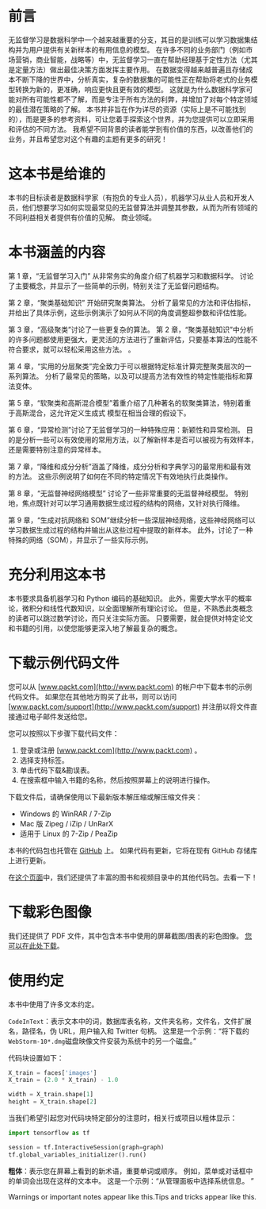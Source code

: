 

# 前言



无监督学习是数据科学中一个越来越重要的分支，其目的是训练可以学习数据集结构并为用户提供有关新样本的有用信息的模型。 在许多不同的业务部门（例如市场营销，商业智能，战略等）中，无监督学习一直在帮助经理基于定性方法（尤其是定量方法）做出最佳决策方面发挥主要作用。 在数据变得越来越普遍且存储成本不断下降的世界中，分析真实，复杂的数据集的可能性正在帮助将老式的业务模型转换为新的，更准确，响应更快且更有效的模型。 这就是为什么数据科学家可能对所有可能性都不了解，而是专注于所有方法的利弊，并增加了对每个特定领域的最佳潜在策略的了解。 本书并非旨在作为详尽的资源（实际上是不可能找到的），而是更多的参考资料，可让您着手探索这个世界，并为您提供可以立即采用和评估的不同方法。 我希望不同背景的读者能学到有价值的东西，以改善他们的业务，并且希望您对这个有趣的主题有更多的研究！





# 这本书是给谁的



本书的目标读者是数据科学家（有抱负的专业人员），机器学习从业人员和开发人员，他们想要学习如何实现最常见的无监督算法并调整其参数，从而为所有领域的不同利益相关者提供有价值的见解。 商业领域。





# 本书涵盖的内容



第 1 章，“无监督学习入门” 从非常务实的角度介绍了机器学习和数据科学。 讨论了主要概念，并显示了一些简单的示例，特别关注了无监督问题结构。

第 2 章，“聚类基础知识” 开始研究聚类算法。 分析了最常见的方法和评估指标，并给出了具体示例，这些示例演示了如何从不同的角度调整超参数和评估性能。

第 3 章，“高级聚类”讨论了一些更复杂的算法。 第 2 章，“聚类基础知识”中分析的许多问题都使用更强大，更灵活的方法进行了重新评估，只要基本算法的性能不符合要求，就可以轻松采用这些方法。 。

第 4 章，“实用的分层聚类”完全致力于可以根据特定标准计算完整聚类层次的一系列算法。 分析了最常见的策略，以及可以提高方法有效性的特定性能指标和算法变体。

第 5 章，“软聚类和高斯混合模型”着重介绍了几种著名的软聚类算法，特别着重于高斯混合，这允许定义生成式 模型在相当合理的假设下。

第 6 章，“异常检测”讨论了无监督学习的一种特殊应用：新颖性和异常检测。 目的是分析一些可以有效使用的常用方法，以了解新样本是否可以被视为有效样本，还是需要特别注意的异常样本。

第 7 章，“降维和成分分析”涵盖了降维，成分分析和字典学习的最常用和最有效的方法。 这些示例说明了如何在不同的特定情况下有效地执行此类操作。

第 8 章，“无监督神经网络模型” 讨论了一些非常重要的无监督神经模型。 特别地，焦点既针对可以学习通用数据生成过程的结构的网络，又针对执行降维。

第 9 章，“生成对抗网络和 SOM”继续分析一些深层神经网络，这些神经网络可以学习数据生成过程的结构并输出从这些过程中提取的新样本。 此外，讨论了一种特殊的网络（SOM），并显示了一些实际示例。





# 充分利用这本书



本书要求具备机器学习和 Python 编码的基础知识。 此外，需要大学水平的概率论，微积分和线性代数知识，以全面理解所有理论讨论。 但是，不熟悉此类概念的读者可以跳过数学讨论，而只关注实际方面。 只要需要，就会提供对特定论文和书籍的引用，以使您能够更深入地了解最复杂的概念。





# 下载示例代码文件



您可以从 [www.packt.com](http://www.packt.com) 的帐户中下载本书的示例代码文件。 如果您在其他地方购买了此书，则可以访问 [www.packt.com/support](http://www.packt.com/support) 并注册以将文件直接通过电子邮件发送给您。

您可以按照以下步骤下载代码文件：

1.  登录或注册 [www.packt.com](http://www.packt.com) 。
2.  选择支持标签。
3.  单击代码下载&勘误表。
4.  在搜索框中输入书籍的名称，然后按照屏幕上的说明进行操作。

下载文件后，请确保使用以下最新版本解压缩或解压缩文件夹：

*   Windows 的 WinRAR / 7-Zip
*   Mac 版 Zipeg / iZip / UnRarX
*   适用于 Linux 的 7-Zip / PeaZip

本书的代码包也托管在 [GitHub](https://github.com/PacktPublishing/HandsOn-Unsupervised-Learning-with-Python) 上。 如果代码有更新，它将在现有 GitHub 存储库上进行更新。

在[这个页面](https://github.com/PacktPublishing/)中，我们还提供了丰富的图书和视频目录中的其他代码包。去看一下！





# 下载彩色图像



我们还提供了 PDF 文件，其中包含本书中使用的屏幕截图/图表的彩色图像。 [您可以在此处下载](http://www.packtpub.com/sites/default/files/downloads/Bookname_ColorImages.pdf)。





# 使用约定



本书中使用了许多文本约定。

`CodeInText`：表示文本中的词，数据库表名称，文件夹名称，文件名，文件扩展名，路径名，伪 URL，用户输入和 Twitter 句柄。 这里是一个示例：“将下载的`WebStorm-10*.dmg`磁盘映像文件安装为系统中的另一个磁盘。”

代码块设置如下：

```py
X_train = faces['images']
X_train = (2.0 * X_train) - 1.0

width = X_train.shape[1]
height = X_train.shape[2]
```

当我们希望引起您对代码块特定部分的注意时，相关行或项目以粗体显示：

```py
import tensorflow as tf

session = tf.InteractiveSession(graph=graph)
tf.global_variables_initializer().run()
```

**粗体**：表示您在屏幕上看到的新术语，重要单词或顺序。 例如，菜单或对话框中的单词会出现在这样的文本中。 这是一个示例：“从管理面板中选择系统信息。 ”

Warnings or important notes appear like this.Tips and tricks appear like this.


